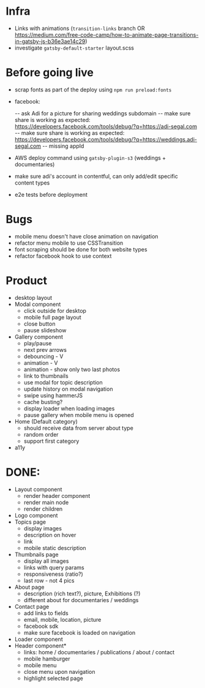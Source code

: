 # Infra

- Links with animations (`transition-links` branch OR https://medium.com/free-code-camp/how-to-animate-page-transitions-in-gatsby-js-b36e3ae14c29)
- investigate `gatsby-default-starter` layout.scss

# Before going live

- scrap fonts as part of the deploy using `npm run preload:fonts`
- facebook:

  -- ask Adi for a picture for sharing weddings subdomain
  -- make sure share is working as expected: https://developers.facebook.com/tools/debug/?q=https://adi-segal.com
  -- make sure share is working as expected: https://developers.facebook.com/tools/debug/?q=https://weddings.adi-segal.com
  -- missing appId

- AWS deploy command using `gatsby-plugin-s3` (weddings + documentaries)
- make sure adi's account in contentful, can only add/edit specific content types
- e2e tests before deployment

# Bugs

- mobile menu doesn't have close animation on navigation
- refactor menu mobile to use CSSTransition
- font scraping should be done for both website types
- refactor facebook hook to use context

# Product

- desktop layout
- Modal component
  - click outside for desktop
  - mobile full page layout
  - close button
  - pause slideshow
- Gallery component
  - play/pause
  - next prev arrows
  - debouncing - V
  - animation - V
  - animation - show only two last photos
  - link to thumbnails
  - use modal for topic description
  - update history on modal navigation
  - swipe using hammerJS
  - cache busting?
  - display loader when loading images
  - pause gallery when mobile menu is opened
- Home (Default category)
  - should receive data from server about type
  - random order
  - support first category
- a11y

# DONE:

- Layout component
  - render header component
  - render main node
  - render children
- Logo component
- Topics page
  - display images
  - description on hover
  - link
  - mobile static description
- Thumbnails page
  - display all images
  - links with query params
  - responsiveness (ratio?)
  - last row - not 4 pics
- About page
  - description (rich text?), picture, Exhibitions (?)
  - different about for documentaries / weddings
- Contact page
  - add links to fields
  - email, mobile, location, picture
  - facebook sdk
  - make sure facebook is loaded on navigation
- Loader component
- Header component\*
  - links: home / documentaries / publications / about / contact
  - mobile hamburger
  - mobile menu
  - close menu upon navigation
  - highlight selected page
